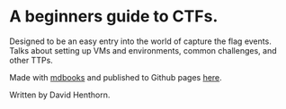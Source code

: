 # A beginners guide to CTFs.

Designed to be an easy entry into the world of capture the flag events. Talks about setting up VMs and environments, common challenges, and other TTPs. 

Made with [mdbooks](https://rust-lang.github.io/mdBook/) and published to Github pages [here](https://compsecio.github.io/ctfbook/).

Written by David Henthorn.

